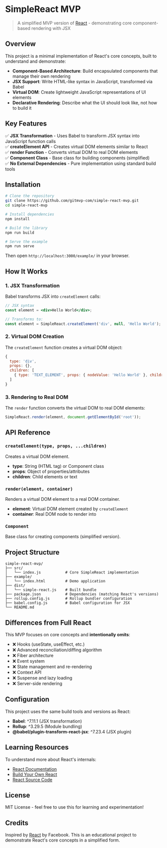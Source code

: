 # SimpleReact MVP

> A simplified MVP version of [React](https://github.com/facebook/react) - demonstrating core component-based rendering with JSX

## Overview

This project is a minimal implementation of React's core concepts, built to understand and demonstrate:

- **Component-Based Architecture**: Build encapsulated components that manage their own rendering
- **JSX Support**: Write HTML-like syntax in JavaScript, transformed via Babel
- **Virtual DOM**: Create lightweight JavaScript representations of UI elements
- **Declarative Rendering**: Describe what the UI should look like, not how to build it

## Key Features

✅ **JSX Transformation** - Uses Babel to transform JSX syntax into JavaScript function calls  
✅ **createElement API** - Creates virtual DOM elements similar to React  
✅ **render Function** - Converts virtual DOM to real DOM elements  
✅ **Component Class** - Base class for building components (simplified)  
✅ **No External Dependencies** - Pure implementation using standard build tools  

## Installation

```bash
# Clone the repository
git clone https://github.com/gitmvp-com/simple-react-mvp.git
cd simple-react-mvp

# Install dependencies
npm install

# Build the library
npm run build

# Serve the example
npm run serve
```

Then open `http://localhost:3000/example/` in your browser.

## How It Works

### 1. JSX Transformation

Babel transforms JSX into `createElement` calls:

```jsx
// JSX syntax
const element = <div>Hello World</div>;

// Transforms to:
const element = SimpleReact.createElement('div', null, 'Hello World');
```

### 2. Virtual DOM Creation

The `createElement` function creates a virtual DOM object:

```javascript
{
  type: 'div',
  props: {},
  children: [
    { type: 'TEXT_ELEMENT', props: { nodeValue: 'Hello World' }, children: [] }
  ]
}
```

### 3. Rendering to Real DOM

The `render` function converts the virtual DOM to real DOM elements:

```javascript
SimpleReact.render(element, document.getElementById('root'));
```

## API Reference

### `createElement(type, props, ...children)`

Creates a virtual DOM element.

- **type**: String (HTML tag) or Component class
- **props**: Object of properties/attributes
- **children**: Child elements or text

### `render(element, container)`

Renders a virtual DOM element to a real DOM container.

- **element**: Virtual DOM element created by `createElement`
- **container**: Real DOM node to render into

### `Component`

Base class for creating components (simplified version).

## Project Structure

```
simple-react-mvp/
├── src/
│   └── index.js           # Core SimpleReact implementation
├── example/
│   └── index.html         # Demo application
├── dist/
│   └── simple-react.js    # Built bundle
├── package.json           # Dependencies (matching React's versions)
├── rollup.config.js       # Rollup bundler configuration
├── babel.config.js        # Babel configuration for JSX
└── README.md
```

## Differences from Full React

This MVP focuses on core concepts and **intentionally omits**:

- ❌ Hooks (useState, useEffect, etc.)
- ❌ Advanced reconciliation/diffing algorithm
- ❌ Fiber architecture
- ❌ Event system
- ❌ State management and re-rendering
- ❌ Context API
- ❌ Suspense and lazy loading
- ❌ Server-side rendering

## Configuration

This project uses the same build tools and versions as React:

- **Babel**: ^7.11.1 (JSX transformation)
- **Rollup**: ^3.29.5 (Module bundling)
- **@babel/plugin-transform-react-jsx**: ^7.23.4 (JSX plugin)

## Learning Resources

To understand more about React's internals:

- [React Documentation](https://react.dev/)
- [Build Your Own React](https://pomb.us/build-your-own-react/)
- [React Source Code](https://github.com/facebook/react)

## License

MIT License - feel free to use this for learning and experimentation!

## Credits

Inspired by [React](https://github.com/facebook/react) by Facebook. This is an educational project to demonstrate React's core concepts in a simplified form.
